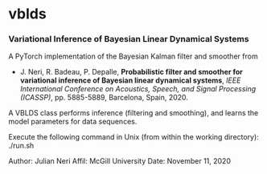 # vblds

 ### Variational Inference of Bayesian Linear Dynamical Systems

A PyTorch implementation of the Bayesian Kalman filter and smoother from

 * J. Neri, R. Badeau, P. Depalle, **Probabilistic filter and smoother for variational inference of Bayesian linear dynamical systems**, *IEEE International Conference on Acoustics, Speech, and Signal Processing (ICASSP)*, pp. 5885-5889, Barcelona, Spain, 2020.

A VBLDS class performs inference (filtering and smoothing), and learns the model parameters for data sequences.

Execute the following command in Unix (from within the working directory): ./run.sh

 Author: Julian Neri
 Affil: McGill University
 Date: November 11, 2020
